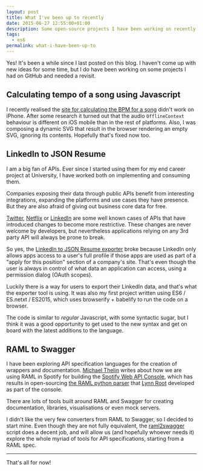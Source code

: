 ```yaml
---
layout: post
title: What I've been up to recently
date: 2015-06-27 12:55:00+01:00
description: Some open-source projects I have been working on recently. Rest APIs, ES6 and Audio API.
tags:
  - es6
permalink: what-i-have-been-up-to
---
```


Yes! It's been a while since I last posted on this blog. I haven't come up with new ideas for some time, but I do have been working on some projects I had on GitHub and needed a revisit.

<!-- more -->
## Calculating tempo of a song using Javascript

I recently realised the [site for calculating the BPM for a song](https://github.com/JMPerez/beats-audio-api) didn't work on iPhone. After some research it turned out that the audio `OfflineContext` behaviour is different on iOS mobile than in the rest of platforms. Also, I was composing a dynamic SVG that result in the browser rendering an empty SVG, ignoring its contents. Hopefully that's fixed now too.

## LinkedIn to JSON Resume

I am a big fan of APIs. Ever since I started using them for my end career project at University, I have worked both on implementing and consuming them.

Companies exposing their data through public APIs benefit from interesting integrations, expanding the platforms and use cases they have presence. But they are also afraid of giving out business core data for free.

[Twitter](http://thatmikeflynn.com/2012/08/17/oh-twitter/), [Netflix](http://techcrunch.com/2014/06/13/netflix-api-shutdown/) or [LinkedIn](http://thenextweb.com/dd/2015/02/12/linkedin-takes-aim-developers-plans-lock-apis/) are some well known cases of APIs that have introduced changes to become more restrictive. These changes are never welcome by developers, but nevertheless applications relying on any 3rd party API will always be prone to break.

So yes, the [LinkedIn to JSON Resume exporter](https://github.com/JMPerez/linkedin-to-json-resume) broke because LinkedIn only allows apps access to a user's full profile if those apps are used as part of a "apply for this position" section of a company's site. That's even though the user is always in control of what data an application can access, using a permission dialog (OAuth scopes).

Luckily there is a way for users to export their LinkedIn data, and that's what the exporter tool is using. It was also my first project written using ES6 / ES.netxt / ES2015, which uses browserify + babelify to run the code on a browser.

The code is similar to _regular_ Javascript, with some syntactic sugar, but I think it was a good opportunity to get used to the new syntax and get on board with the latest additions to the language.

## RAML to Swagger

I have been exploring API specification languages for the creation of wrappers and documentation. [Michael Thelin](http://www.michaelthelin.se/?p=861) writes about how we are using RAML in Spotify for building the [Spotify Web API Console](https://developer.spotify.com/web-api/console/), which has results in open-sourcing [the RAML python parser](https://github.com/spotify/ramlfications) that [Lynn Root](https://github.com/econchick) developed as part of the console.

There are lots of tools built around RAML and Swagger for creating documentation, libraries, visualisations or even mock servers.

I didn't like the very few converters from RAML to Swagger, so I decided to start mine. Even though they are not fully equivalent, the [raml2swagger](https://github.com/JMPerez/raml2swagger) script does a decent job, and will allow us (and hopefully whoever needs it) explore the whole myriad of tools for API specifications, starting from a RAML spec.

---

That's all for now!

